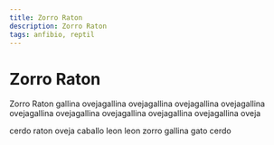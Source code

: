 ```yaml
---
title: Zorro Raton
description: Zorro Raton
tags: anfibio, reptil
---
```


# Zorro Raton

Zorro Raton gallina ovejagallina ovejagallina ovejagallina ovejagallina ovejagallina ovejagallina ovejagallina ovejagallina ovejagallina oveja

cerdo raton oveja caballo leon leon zorro gallina gato cerdo